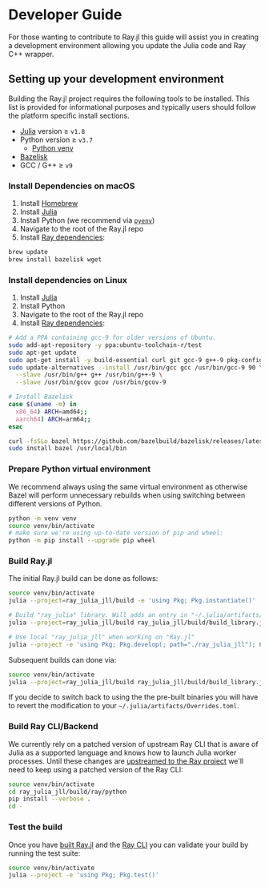 # Developer Guide

For those wanting to contribute to Ray.jl this guide will assist you in creating a development environment allowing you update the Julia code and Ray C++ wrapper.

## Setting up your development environment

Building the Ray.jl project requires the following tools to be installed. This list is provided for informational purposes and typically users should follow the platform specific install sections.

- [Julia](https://julialang.org/downloads/) version ≥ `v1.8`
- Python version ≥ `v3.7`
    - [Python venv](https://docs.python.org/3/library/venv.html)
- [Bazelisk](https://github.com/bazelbuild/bazelisk)
- GCC / G++ ≥ `v9`

### Install Dependencies on macOS

1. Install [Homebrew](https://brew.sh/)
2. Install [Julia](https://julialang.org/downloads/)
3. Install Python (we recommend via [`pyenv`](https://github.com/pyenv/pyenv#homebrew-in-macos))
4. Navigate to the root of the Ray.jl repo
5. Install [Ray dependencies](https://docs.ray.io/en/latest/ray-contribute/development.html#preparing-to-build-ray-on-macos):

```sh
brew update
brew install bazelisk wget
```

### Install dependencies on Linux

1. Install [Julia](https://julialang.org/downloads/)
2. Install Python
3. Navigate to the root of the Ray.jl repo
4. Install [Ray dependencies](https://docs.ray.io/en/latest/ray-contribute/development.html#preparing-to-build-ray-on-linux):

```sh
# Add a PPA containing gcc-9 for older versions of Ubuntu.
sudo add-apt-repository -y ppa:ubuntu-toolchain-r/test
sudo apt-get update
sudo apt-get install -y build-essential curl git gcc-9 g++-9 pkg-config psmisc unzip
sudo update-alternatives --install /usr/bin/gcc gcc /usr/bin/gcc-9 90 \
  --slave /usr/bin/g++ g++ /usr/bin/g++-9 \
  --slave /usr/bin/gcov gcov /usr/bin/gcov-9

# Install Bazelisk
case $(uname -m) in
  x86_64) ARCH=amd64;;
  aarch64) ARCH=arm64;;
esac

curl -fsSLo bazel https://github.com/bazelbuild/bazelisk/releases/latest/download/bazelisk-linux-${ARCH}
sudo install bazel /usr/local/bin
```

### Prepare Python virtual environment

We recommend always using the same virtual environment as otherwise Bazel will perform unnecessary rebuilds when using switching between different versions of Python.

```sh
python -m venv venv
source venv/bin/activate
# make sure we're using up-to-date version of pip and wheel:
python -m pip install --upgrade pip wheel
```

### Build Ray.jl

The initial Ray.jl build can be done as follows:

```sh
source venv/bin/activate
julia --project=ray_julia_jll/build -e 'using Pkg; Pkg.instantiate()'

# Build "ray_julia" library. Will adds an entry in "~/.julia/artifacts/Overrides.toml" unless `--no-override` is specified
julia --project=ray_julia_jll/build ray_julia_jll/build/build_library.jl

# Use local "ray_julia_jll" when working on "Ray.jl"
julia --project -e 'using Pkg; Pkg.develop(; path="./ray_julia_jll"); Pkg.instantiate()'
```

Subsequent builds can done via:

```sh
source venv/bin/activate
julia --project=ray_julia_jll/build ray_julia_jll/build/build_library.jl && julia --project 'using ray_julia_jll' && julia --project
```

If you decide to switch back to using the the pre-built binaries you will have to revert the modification to your `~/.julia/artifacts/Overrides.toml`.

### Build Ray CLI/Backend

We currently rely on a patched version of upstream Ray CLI that is aware of Julia as a supported language and knows how to launch Julia worker processes. Until these changes are [upstreamed to the Ray project](https://github.com/ray-project/ray/issues/39637) we'll need to keep using a patched version of the Ray CLI:

```sh
source venv/bin/activate
cd ray_julia_jll/build/ray/python
pip install --verbose .
cd -
```

### Test the build

Once you have [built Ray.jl](#build-rayjl) and the [Ray CLI](#build-ray-clibackend) you can validate your build by running the test suite:

```sh
source venv/bin/activate
julia --project -e 'using Pkg; Pkg.test()'
```
